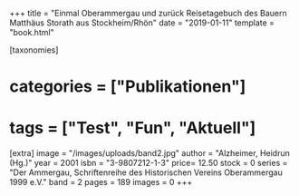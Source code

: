 +++
title = "Einmal Oberammergau und zurück Reisetagebuch des Bauern Matthäus Storath aus Stockheim/Rhön"
date = "2019-01-11"
template = "book.html"

[taxonomies]
# categories = ["Publikationen"]
# tags = ["Test", "Fun", "Aktuell"]

[extra]
image = "/images/uploads/band2.jpg"
author = "Alzheimer, Heidrun (Hg.)"
year = 2001
isbn = "3-9807212-1-3"
price= 12.50
stock = 0
series = "Der Ammergau, Schriftenreihe des Historischen Vereins Oberammergau 1999 e.V."
band = 2
pages = 189
images = 0
+++

